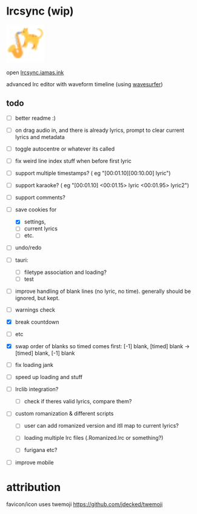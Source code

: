 # lrcsync (wip)
<img href="https://lrcsync.iamas.ink" title="temporary?? favicon :3" src="./static/favicon.svg" alt="cat playing saxophone logo" width="100"/>  
  
open [lrcsync.iamas.ink](https://lrcsync.iamas.ink)  

advanced lrc editor with waveform timeline (using [wavesurfer](https://wavesurfer.xyz/))  

## todo
- [ ] better readme :)

- [ ] on drag audio in, and there is already lyrics, prompt to clear current lyrics and metadata

- [ ] toggle autocentre or whatever its called
- [ ] fix weird line index stuff when before first lyric

- [ ] support multiple timestamps?  ( eg "[00:01.10][00:10.00] lyric")
- [ ] support karaoke?  ( eg "[00:01.10] <00:01.15> lyric <00:01.95> lyric2")
- [ ] support comments?

- [ ] save cookies for 
  - [x] settings, 
  - [ ] current lyrics 
  - [ ] etc.

- [ ] undo/redo

- [ ] tauri:
  - [ ] filetype association and loading?
  - [ ] test

- [ ] improve handling of blank lines (no lyric, no time). generally should be ignored, but kept.
 - [ ] warnings check
 - [x] break countdown
 - [ ] etc
 - [x] swap order of blanks so timed comes first: [-1] blank, [timed] blank -> [timed] blank, [-1] blank 

- [ ] fix loading jank
- [ ] speed up loading and stuff


- [ ] lrclib integration?
  - [ ] check if theres valid lyrics, compare them?


- [ ] custom romanization & different scripts
  - [ ] user can add romanized version and itll map to current lyrics?
  - [ ] loading multiple lrc files (.Romanized.lrc or something?)
  - [ ] furigana etc?



- [ ] improve mobile



# attribution
favicon/icon uses twemoji
https://github.com/jdecked/twemoji